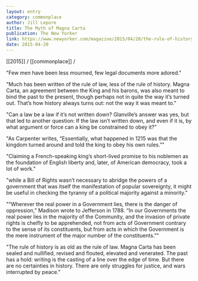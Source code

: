 ```yaml
---
layout: entry
category: commonplace
author: Jill Lepore
title: The Myth of Magna Carta
publication: The New Yorker
link: https://www.newyorker.com/magazine/2015/04/20/the-rule-of-history
date: 2015-04-20
---
```


[[2015]] / [[commonplace]] / 

"Few men have been less mourned, few legal documents more adored."

"Much has been written of the rule of law, less of the rule of history. Magna Carta, an agreement between the King and his barons, was also meant to bind the past to the present, though perhaps not in quite the way it’s turned out. That’s how history always turns out: not the way it was meant to."

"Can a law be a law if it’s not written down? Glanville’s answer was yes, but that led to another question: If the law isn’t written down, and even if it is, by what argument or force can a king be constrained to obey it?"

"As Carpenter writes, “Essentially, what happened in 1215 was that the kingdom turned around and told the king to obey his own rules.”"

"Claiming a French-speaking king’s short-lived promise to his noblemen as the foundation of English liberty and, later, of American democracy, took a lot of work."

"while a Bill of Rights wasn’t necessary to abridge the powers of a government that was itself the manifestation of popular sovereignty, it might be useful in checking the tyranny of a political majority against a minority."

"“Wherever the real power in a Government lies, there is the danger of oppression,” Madison wrote to Jefferson in 1788. “In our Governments the real power lies in the majority of the Community, and the invasion of private rights is cheifly to be apprehended, not from acts of Government contrary to the sense of its constituents, but from acts in which the Government is the mere instrument of the major number of the constituents.”"

"The rule of history is as old as the rule of law. Magna Carta has been sealed and nullified, revised and flouted, elevated and venerated. The past has a hold: writing is the casting of a line over the edge of time. But there are no certainties in history. There are only struggles for justice, and wars interrupted by peace."
